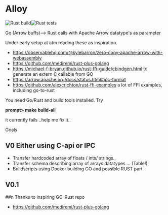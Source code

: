 # Alloy
![Rust build](https://github.com/Ignalina/alloy/actions/workflows/rust-build.yml/badge.svg)![Rust tests](https://github.com/Ignalina/alloy/actions/workflows/rust-tests.yml/badge.svg)

Go (Arrow buffs)--> Rust 
calls with Apache Arrow datatype's as parameter

Under early setup at atm reading these as inspiration.
* https://observablehq.com/@kylebarron/zero-copy-apache-arrow-with-webassembly
* https://github.com/mediremi/rust-plus-golang 
* https://michael-f-bryan.github.io/rust-ffi-guide/cbindgen.html to generate an extern C callable from GO
* https://arrow.apache.org/docs/status.html#ipc-format
* https://github.com/alexcrichton/rust-ffi-examples a lot of FFI examples, including go-to-rust

You need Go/Rust and build tools installed. Try  

**prompt> make build-all**

it currently fails ..help me fix it..

Goals

## V0 Either using C-api or IPC
 
* Transfer hardcoded array of floats / ints/ strings..  
* Transfer schema describing array of arrays datatypes ... (Table!)  
* Buildscripts using Docker building GO and possible RUST part  

## V0.1   

##n Thanks to inspiring GO-Rust repo
* https://github.com/mediremi/rust-plus-golang
